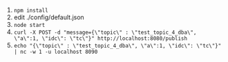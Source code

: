 1. `npm install`
1. edit ./config/default.json
1. `node start`
1. `curl -X POST -d "message={\"topic\" : \"test_topic_4_dba\", \"a\":1, \"idc\": \"tc\"}" http://localhost:8080/publish`
1. `echo "{\"topic\" : \"test_topic_4_dba\", \"a\":1, \"idc\": \"tc\"}" | nc -w 1 -u localhost 8090`
